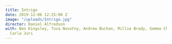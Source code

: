 ```yaml
---
title: Intrigo
date: 2019-12-06 12:25:00 Z
image: "/uploads/Intrigo.jpg"
director: Daniel Alfredson
with: Ben Kingsley, Tuva Novotny, Andrew Buchan, Millie Brady, Gemma Chan, Jamie Sives,
  Carla Juri
---
```


